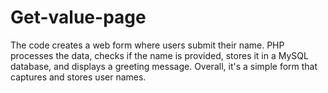 # Get-value-page
The code creates a web form where users submit their name. PHP processes the data, checks if the name is provided, stores it in a MySQL database, and displays a greeting message. Overall, it's a simple form that captures and stores user names.
